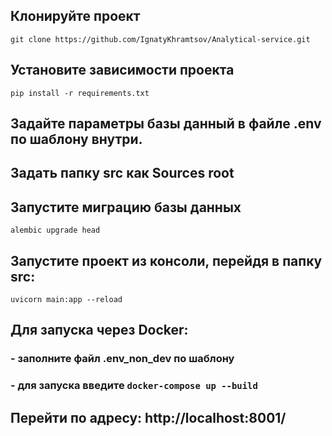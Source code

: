 ## Клонируйте проект
``` git clone https://github.com/IgnatyKhramtsov/Analytical-service.git ```

## Установите зависимости проекта
``` pip install -r requirements.txt ```

## Задайте параметры базы данный в файле **.env** по шаблону внутри.

## Задать папку **src** как **Sources root**

## Запустите миграцию базы данных
``` alembic upgrade head ```

## Запустите проект из консоли, перейдя в папку **src**:
``` uvicorn main:app --reload ```

## Для запуска через Docker:
### - заполните файл **.env_non_dev** по шаблону
### - для запуска введите ``` docker-compose up --build ```

## Перейти по адресу: http://localhost:8001/